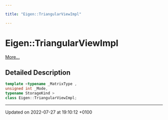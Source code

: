 ```yaml
---

title: "Eigen::TriangularViewImpl"

---
```


# Eigen::TriangularViewImpl



 [More...](#detailed-description)

## Detailed Description

```cpp
template <typename _MatrixType ,
unsigned int _Mode,
typename StorageKind >
class Eigen::TriangularViewImpl;
```

-------------------------------

Updated on 2022-07-27 at 19:10:12 +0100